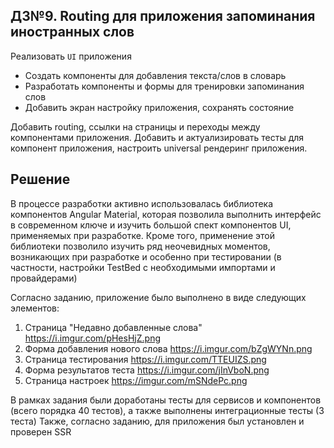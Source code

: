 ДЗ№9. Routing для приложения запоминания иностранных слов
------------------------------------------------------------


Реализовать `UI` приложения
- Создать компоненты для добавления текста/слов в словарь
- Разработать компоненты и формы для тренировки запоминания слов
- Добавить экран настройку приложения, сохранять состояние

Добавить routing, ссылки на страницы и переходы между компонентами приложения.
Добавить и актуализировать тесты для компонент приложения, настроить universal рендеринг приложения.


Решение
-------------

В процессе разработки активно использовалась библиотека компонентов Angular Material, которая позволила
выполнить интерфейс в современном ключе и изучить большой спект компонентов UI, применяемых при разработке. 
Кроме того, применение этой библиотеки позволило изучить ряд неочевидных
моментов, возникающих при разработке и особенно при тестировании (в частности, настройки TestBed с необходимыми импортами и провайдерами)

Согласно заданию, приложение было выполнено в виде следующих элементов:
1. Страница "Недавно добавленные слова" https://i.imgur.com/pHesHjZ.png
2. Форма добавления нового слова https://i.imgur.com/bZgWYNn.png
3. Страница тестирования https://i.imgur.com/TTEUIZS.png
4. Форма результатов теста https://i.imgur.com/jInVboN.png
5. Страница настроек https://imgur.com/mSNdePc.png

В рамках задания были доработаны тесты для сервисов и компонентов (всего порядка 40 тестов), а также выполнены интеграционные тесты (3 теста)
Также, согласно заданию, для приложения был установлен и проверен SSR